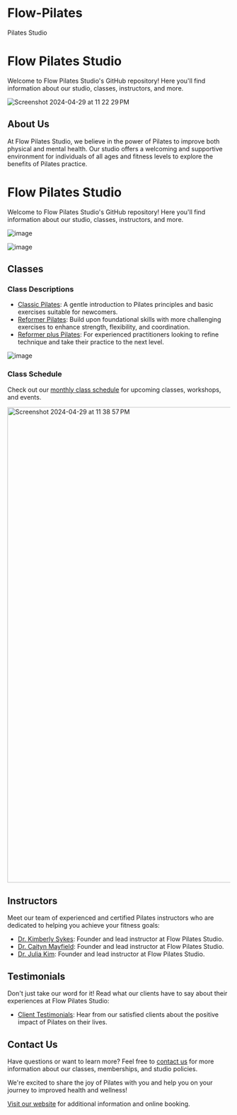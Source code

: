 # Flow-Pilates
Pilates Studio
# Flow Pilates Studio

Welcome to Flow Pilates Studio's GitHub repository! Here you'll find information about our studio, classes, instructors, and more.

![Screenshot 2024-04-29 at 11 22 29 PM](https://github.com/Cindydiaku/Flow-Pilates/assets/166257518/6ba824ff-934f-4986-aeb4-c67509409e37)

## About Us

At Flow Pilates Studio, we believe in the power of Pilates to improve both physical and mental health. Our studio offers a welcoming and supportive environment for individuals of all ages and fitness levels to explore the benefits of Pilates practice.
# Flow Pilates Studio

Welcome to Flow Pilates Studio's GitHub repository! Here you'll find information about our studio, classes, instructors, and more.

![image](https://github.com/Cindydiaku/Flow-Pilates/assets/166257518/418c35c4-4926-47d2-8b4e-f5efcd5a1310)

![image](https://github.com/Cindydiaku/Flow-Pilates/assets/166257518/c03a338c-77dc-454b-9b6c-c2113cd67d9c)

## Classes

### Class Descriptions

- [Classic Pilates](classes/beginner.md): A gentle introduction to Pilates principles and basic exercises suitable for newcomers.
- [Reformer Pilates](classes/intermediate.md): Build upon foundational skills with more challenging exercises to enhance strength, flexibility, and coordination.
- [Reformer plus Pilates](classes/advanced.md): For experienced practitioners looking to refine technique and take their practice to the next level.
  

![image](https://github.com/Cindydiaku/Flow-Pilates/assets/166257518/77239413-c1b2-4032-9f3e-43624928d375)


### Class Schedule

Check out our [monthly class schedule](schedules/monthly.pdf) for upcoming classes, workshops, and events. 

<img width="1076" alt="Screenshot 2024-04-29 at 11 38 57 PM" src="https://github.com/Cindydiaku/Flow-Pilates/assets/166257518/cd2a48ff-92c1-42f9-9531-8ce0482d6fb9">


## Instructors

Meet our team of experienced and certified Pilates instructors who are dedicated to helping you achieve your fitness goals:
- [Dr. Kimberly Sykes](instructors/jane_doe.md): Founder and lead instructor at Flow Pilates Studio.
- [Dr. Caityn Mayfield](instructors/jane_doe.md): Founder and lead instructor at Flow Pilates Studio.
- [Dr. Julia Kim](instructors/jane_doe.md): Founder and lead instructor at Flow Pilates Studio.

## Testimonials

Don't just take our word for it! Read what our clients have to say about their experiences at Flow Pilates Studio:
- [Client Testimonials](testimonials/testimonials.md): Hear from our satisfied clients about the positive impact of Pilates on their lives.

## Contact Us

Have questions or want to learn more? Feel free to [contact us](contact.md) for more information about our classes, memberships, and studio policies.

We're excited to share the joy of Pilates with you and help you on your journey to improved health and wellness!

[Visit our website](https://www.flowpilatesstudio.com) for additional information and online booking.
